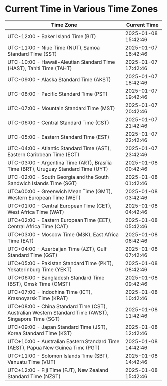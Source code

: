 # Current Time in Various Time Zones

| Time Zone | Current Time |
|-----------|--------------|
| UTC-12:00 - Baker Island Time (BIT) | 2025-01-08 15:42:46 |
| UTC-11:00 - Niue Time (NUT), Samoa Standard Time (SST) | 2025-01-07 16:42:46 |
| UTC-10:00 - Hawaii-Aleutian Standard Time (HAST), Tahiti Time (TAHT) | 2025-01-07 17:42:46 |
| UTC-09:00 - Alaska Standard Time (AKST) | 2025-01-07 18:42:46 |
| UTC-08:00 - Pacific Standard Time (PST) | 2025-01-07 19:42:46 |
| UTC-07:00 - Mountain Standard Time (MST) | 2025-01-07 20:42:46 |
| UTC-06:00 - Central Standard Time (CST) | 2025-01-07 21:42:46 |
| UTC-05:00 - Eastern Standard Time (EST) | 2025-01-07 22:42:46 |
| UTC-04:00 - Atlantic Standard Time (AST), Eastern Caribbean Time (ECT) | 2025-01-07 23:42:46 |
| UTC-03:00 - Argentina Time (ART), Brasília Time (BRT), Uruguay Standard Time (UYT) | 2025-01-08 00:42:46 |
| UTC-02:00 - South Georgia and the South Sandwich Islands Time (SGT) | 2025-01-08 01:42:46 |
| UTC±00:00 - Greenwich Mean Time (GMT), Western European Time (WET) | 2025-01-08 03:42:46 |
| UTC+01:00 - Central European Time (CET), West Africa Time (WAT) | 2025-01-08 04:42:46 |
| UTC+02:00 - Eastern European Time (EET), Central Africa Time (CAT) | 2025-01-08 05:42:46 |
| UTC+03:00 - Moscow Time (MSK), East Africa Time (EAT) | 2025-01-08 06:42:46 |
| UTC+04:00 - Azerbaijan Time (AZT), Gulf Standard Time (GST) | 2025-01-08 07:42:46 |
| UTC+05:00 - Pakistan Standard Time (PKT), Yekaterinburg Time (YEKT) | 2025-01-08 08:42:46 |
| UTC+06:00 - Bangladesh Standard Time (BST), Omsk Time (OMST) | 2025-01-08 09:42:46 |
| UTC+07:00 - Indochina Time (ICT), Krasnoyarsk Time (KRAT) | 2025-01-08 10:42:46 |
| UTC+08:00 - China Standard Time (CST), Australian Western Standard Time (AWST), Singapore Time (SGT) | 2025-01-08 11:42:46 |
| UTC+09:00 - Japan Standard Time (JST), Korea Standard Time (KST) | 2025-01-08 12:42:46 |
| UTC+10:00 - Australian Eastern Standard Time (AEST), Papua New Guinea Time (PGT) | 2025-01-08 14:42:46 |
| UTC+11:00 - Solomon Islands Time (SBT), Vanuatu Time (VUT) | 2025-01-08 14:42:46 |
| UTC+12:00 - Fiji Time (FJT), New Zealand Standard Time (NZST) | 2025-01-08 15:42:46 |
